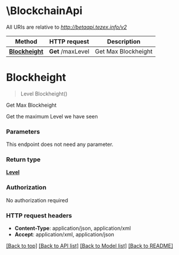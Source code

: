 # \BlockchainApi

All URIs are relative to *http://betaapi.tezex.info/v2*

Method | HTTP request | Description
------------- | ------------- | -------------
[**Blockheight**](BlockchainApi.md#Blockheight) | **Get** /maxLevel | Get Max Blockheight


# **Blockheight**
> Level Blockheight()

Get Max Blockheight

Get the maximum Level we have seen


### Parameters
This endpoint does not need any parameter.

### Return type

[**Level**](Level.md)

### Authorization

No authorization required

### HTTP request headers

 - **Content-Type**: application/json, application/xml
 - **Accept**: application/xml, application/json

[[Back to top]](#) [[Back to API list]](../README.md#documentation-for-api-endpoints) [[Back to Model list]](../README.md#documentation-for-models) [[Back to README]](../README.md)


